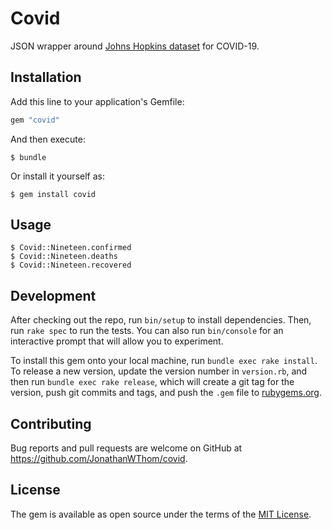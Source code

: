 # Covid

JSON wrapper around [Johns Hopkins dataset](https://github.com/CSSEGISandData/COVID-19) for COVID-19.

## Installation

Add this line to your application's Gemfile:

```ruby
gem "covid"
```

And then execute:

    $ bundle

Or install it yourself as:

    $ gem install covid

## Usage

```
$ Covid::Nineteen.confirmed
$ Covid::Nineteen.deaths
$ Covid::Nineteen.recovered
```


## Development

After checking out the repo, run `bin/setup` to install dependencies. Then, run `rake spec` to run the tests. You can also run `bin/console` for an interactive prompt that will allow you to experiment.

To install this gem onto your local machine, run `bundle exec rake install`. To release a new version, update the version number in `version.rb`, and then run `bundle exec rake release`, which will create a git tag for the version, push git commits and tags, and push the `.gem` file to [rubygems.org](https://rubygems.org).

## Contributing

Bug reports and pull requests are welcome on GitHub at https://github.com/JonathanWThom/covid.

## License

The gem is available as open source under the terms of the [MIT License](https://opensource.org/licenses/MIT).
